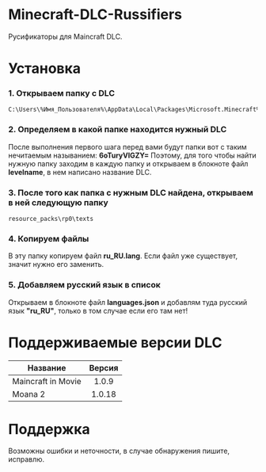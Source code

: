 # Minecraft-DLC-Russifiers
Русификаторы для Maincraft DLC.

# Установка
### 1. Открываем папку с DLC
```
C:\Users\%Имя_Пользователя%\AppData\Local\Packages\Microsoft.Minecraft%Случайный_набор_символов%\LocalState\premium_cache\world_templates\
```
### 2. Определяем в какой папке находится нужный DLC
После выполнения первого шага перед вами будут папки вот с таким нечитаемым называнием: **6oTuryVlGZY=**
Поэтому, для того чтобы найти нужную папку заходим в каждую папку и открываем в блокноте файл **levelname**, в нем написано название DLC.

### 3. После того как папка с нужным DLC найдена, открываем в ней следующую папку
```
resource_packs\rp0\texts
```
### 4. Копируем файлы
В эту папку копируем файл **ru_RU.lang**. Если файл уже существует, значит нужно его заменить.
### 5. Добавляем русский язык в список
Открываем в блокноте файл **languages.json** и добавлям туда русский язык **"ru_RU"**, только в том случае если его там нет!

# Поддерживаемые версии DLC
| Название           | Версия |
|--------------------|:------:|
| Maincraft in Movie |  1.0.9 |
| Moana 2            | 1.0.18 |

# Поддержка
Возможны ошибки и неточности, в случае обнаружения пишите, исправлю.
